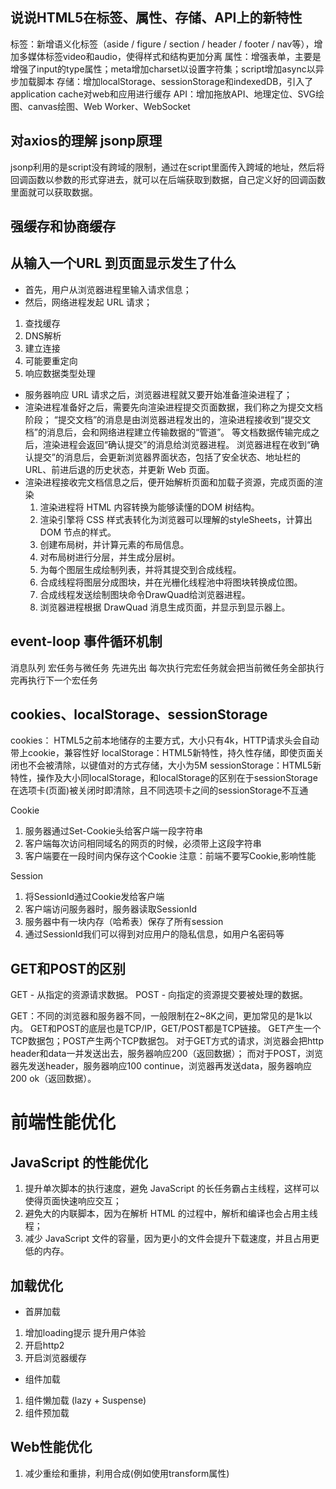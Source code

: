 ## 说说HTML5在标签、属性、存储、API上的新特性
标签：新增语义化标签（aside / figure / section / header / footer / nav等），增加多媒体标签video和audio，使得样式和结构更加分离
属性：增强表单，主要是增强了input的type属性；meta增加charset以设置字符集；script增加async以异步加载脚本
存储：增加localStorage、sessionStorage和indexedDB，引入了application cache对web和应用进行缓存
API：增加拖放API、地理定位、SVG绘图、canvas绘图、Web Worker、WebSocket


## 对axios的理解   jsonp原理
jsonp利用的是script没有跨域的限制，通过在script里面传入跨域的地址，然后将回调函数以参数的形式穿进去，就可以在后端获取到数据，自己定义好的回调函数里面就可以获取数据。

## 强缓存和协商缓存

## 从输入一个URL 到页面显示发生了什么
- 首先，用户从浏览器进程里输入请求信息；
- 然后，网络进程发起 URL 请求；
 1. 查找缓存
 2. DNS解析
 3. 建立连接
 4. 可能要重定向
 5. 响应数据类型处理
- 服务器响应 URL 请求之后，浏览器进程就又要开始准备渲染进程了；
- 渲染进程准备好之后，需要先向渲染进程提交页面数据，我们称之为提交文档阶段；
  “提交文档”的消息是由浏览器进程发出的，渲染进程接收到“提交文档”的消息后，会和网络进程建立传输数据的“管道”。
  等文档数据传输完成之后，渲染进程会返回“确认提交”的消息给浏览器进程。
  浏览器进程在收到“确认提交”的消息后，会更新浏览器界面状态，包括了安全状态、地址栏的 URL、前进后退的历史状态，并更新 Web 页面。
- 渲染进程接收完文档信息之后，便开始解析页面和加载子资源，完成页面的渲染
  1. 渲染进程将 HTML 内容转换为能够读懂的DOM 树结构。
  2. 渲染引擎将 CSS 样式表转化为浏览器可以理解的styleSheets，计算出 DOM 节点的样式。
  3. 创建布局树，并计算元素的布局信息。
  4. 对布局树进行分层，并生成分层树。
  5. 为每个图层生成绘制列表，并将其提交到合成线程。
  6. 合成线程将图层分成图块，并在光栅化线程池中将图块转换成位图。
  7. 合成线程发送绘制图块命令DrawQuad给浏览器进程。
  8. 浏览器进程根据 DrawQuad 消息生成页面，并显示到显示器上。


## event-loop 事件循环机制
消息队列   宏任务与微任务  先进先出 
每次执行完宏任务就会把当前微任务全部执行完再执行下一个宏任务


## cookies、localStorage、sessionStorage
cookies： HTML5之前本地储存的主要方式，大小只有4k，HTTP请求头会自动带上cookie，兼容性好
localStorage：HTML5新特性，持久性存储，即使页面关闭也不会被清除，以键值对的方式存储，大小为5M
sessionStorage：HTML5新特性，操作及大小同localStorage，和localStorage的区别在于sessionStorage在选项卡(页面)被关闭时即清除，且不同选项卡之间的sessionStorage不互通

Cookie
1. 服务器通过Set-Cookie头给客户端一段字符串
2. 客户端每次访问相同域名的网页的时候，必须带上这段字符串
3. 客户端要在一段时间内保存这个Cookie
注意：前端不要写Cookie,影响性能

Session
1. 将SessionId通过Cookie发给客户端
2. 客户端访问服务器时，服务器读取SessionId
3. 服务器中有一块内存（哈希表）保存了所有session
4. 通过SessionId我们可以得到对应用户的隐私信息，如用户名密码等

## GET和POST的区别
GET - 从指定的资源请求数据。
POST - 向指定的资源提交要被处理的数据。

GET：不同的浏览器和服务器不同，一般限制在2~8K之间，更加常见的是1k以内。
GET和POST的底层也是TCP/IP，GET/POST都是TCP链接。
GET产生一个TCP数据包；POST产生两个TCP数据包。
对于GET方式的请求，浏览器会把http header和data一并发送出去，服务器响应200（返回数据）；
而对于POST，浏览器先发送header，服务器响应100 continue，浏览器再发送data，服务器响应200 ok（返回数据）。


# 前端性能优化


## JavaScript 的性能优化

1. 提升单次脚本的执行速度，避免 JavaScript 的长任务霸占主线程，这样可以使得页面快速响应交互；
2. 避免大的内联脚本，因为在解析 HTML 的过程中，解析和编译也会占用主线程；
3. 减少 JavaScript 文件的容量，因为更小的文件会提升下载速度，并且占用更低的内存。

## 加载优化
- 首屏加载
1. 增加loading提示   提升用户体验
2. 开启http2
3. 开启浏览器缓存

- 组件加载
1. 组件懒加载 (lazy + Suspense)
2. 组件预加载

## Web性能优化
1. 减少重绘和重排，利用合成(例如使用transform属性)
